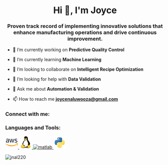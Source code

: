 <h1 align="center">Hi 👋, I'm Joyce</h1>
<h3 align="center">Proven track record of implementing innovative solutions that enhance manufacturing operations and drive continuous improvement.</h3>

- 🔭 I’m currently working on **Predictive Quality Control**

- 🌱 I’m currently learning **Machine Learning**

- 👯 I’m looking to collaborate on **Intelligent Recipe Optimization**

- 🤝 I’m looking for help with **Data Validation**

- 💬 Ask me about **Automation & Validation**

- 📫 How to reach me **joycenaluwooza@gmail.com**

<h3 align="left">Connect with me:</h3>
<p align="left">
</p>

<h3 align="left">Languages and Tools:</h3>
<p align="left"> <a href="https://aws.amazon.com" target="_blank" rel="noreferrer"> <img src="https://raw.githubusercontent.com/devicons/devicon/master/icons/amazonwebservices/amazonwebservices-original-wordmark.svg" alt="aws" width="40" height="40"/> </a> <a href="https://www.linux.org/" target="_blank" rel="noreferrer"> <img src="https://raw.githubusercontent.com/devicons/devicon/master/icons/linux/linux-original.svg" alt="linux" width="40" height="40"/> </a> <a href="https://www.mathworks.com/" target="_blank" rel="noreferrer"> <img src="https://upload.wikimedia.org/wikipedia/commons/2/21/Matlab_Logo.png" alt="matlab" width="40" height="40"/> </a> <a href="https://www.python.org" target="_blank" rel="noreferrer"> <img src="https://raw.githubusercontent.com/devicons/devicon/master/icons/python/python-original.svg" alt="python" width="40" height="40"/> </a> </p>

<p><img align="center" src="https://github-readme-stats.vercel.app/api/top-langs?username=jnal220&show_icons=true&locale=en&layout=compact" alt="jnal220" /></p>

